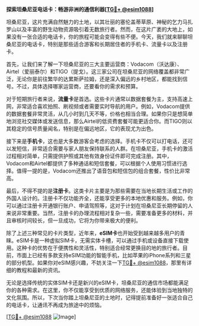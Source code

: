 **探索坦桑尼亚电话卡：畅游非洲的通信利器[[TG💪+ @esim1088](https://t.me/s/esim1088)]**

坦桑尼亚，这片充满自然魅力的土地，以其壮丽的塞伦盖蒂草原、神秘的乞力马扎罗山以及丰富的野生动物资源吸引着无数旅行者。然而，在这片广袤的大地上，如果没有一张合适的电话卡，你的旅程可能会变得有些不便。今天，我们就来聊聊坦桑尼亚的电话卡，特别是那些适合游客和长期居住者的手机卡、流量卡以及注册卡。

首先，让我们来了解一下坦桑尼亚的三大主要运营商：Vodacom（沃达康）、Airtel（爱丽泰尔）和TIGO（提戈）。这三家公司在坦桑尼亚的网络覆盖都非常广泛，无论你是前往繁华的达累斯萨拉姆，还是深入偏远的乡村地区，都能找到信号。不过，具体选择哪家运营商，还要看你的需求和预算。

对于短期旅行者来说，**流量卡**是首选。这些卡片通常以数据套餐为主，支持高速上网，非常适合喜欢拍照、刷视频或者需要实时导航的用户。例如，Vodacom提供的数据套餐非常灵活，从几小时到几天不等，价格也相当合理。如果你只是想简单地浏览社交媒体或发送信息，那么Airtel的低资费套餐可能更适合你。而TIGO则以其稳定的信号质量闻名，特别是在偏远地区，它的表现尤为出色。

接下来是**手机卡**，这也是大多数游客会考虑的选择。手机卡不仅可以打电话，还可以发短信，非常适合需要与家人朋友保持联系的人群。在坦桑尼亚，手机卡的激活过程相对简单，只需提供护照或其他有效身份证件即可完成注册。其中，Vodacom和Airtel都提供了多种通话和短信套餐，可以根据个人使用习惯进行选择。值得一提的是，Vodacom还推出了语音包和短信包的组合套餐，性价比非常高。

最后，不得不提的是**注册卡**。这类卡片主要是为那些需要在当地长期生活或工作的外国人设计的。注册卡不仅功能齐全，还能享受更多的本地优惠和服务。例如，你可以通过注册卡开通银行账户、申请驾照等，这对于计划在坦桑尼亚长期停留的人来说非常重要。当然，注册卡的办理流程相对复杂一些，需要准备更多的材料，并且审核时间较长，但一旦成功，它将为你带来极大的便利。

除了上述三种常见的卡片类型，近年来，**eSIM卡**也开始受到越来越多用户的青睐。eSIM卡是一种虚拟SIM卡，无需实体卡槽，可以通过手机或设备直接下载使用。这种卡的优势在于便携性和灵活性，特别适合经常更换目的地的旅行者。目前，市面上已经有多款支持eSIM功能的智能手机，比如苹果的iPhone系列和三星的部分机型。如果你对eSIM感兴趣，不妨关注一下[TG💪+ @esim1088](https://t.me/s/esim1088)，那里有详细的教程和最新的资讯。

无论是选择传统的实体SIM卡还是新兴的eSIM卡，坦桑尼亚的通信市场都能满足你的各种需求。在这里，你不仅能享受到优质的网络服务，还能体验到当地独特的文化氛围。所以，下次当你踏上坦桑尼亚的土地时，记得提前准备好一张适合自己的电话卡，让通讯不再成为旅途中的烦恼。

[[TG💪+ @esim1088](https://t.me/s/esim1088) ![Image](https://i.postimg.cc/4NQfJmqS/Snipaste-2025-05-13-00-14-12.png)]